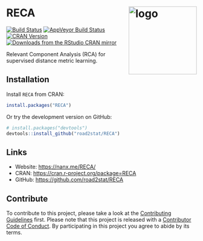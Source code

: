 # RECA  <a href="https://nanx.me/RECA/"><img src="https://nanx.me/images/project-RECA.png" align="right" alt="logo" height="180" width="180" /></a>

[![Build Status](https://travis-ci.org/road2stat/RECA.svg?branch=master)](https://travis-ci.org/road2stat/RECA)
[![AppVeyor Build Status](https://ci.appveyor.com/api/projects/status/github/road2stat/RECA?branch=master&svg=true)](https://ci.appveyor.com/project/road2stat/RECA)
[![CRAN Version](https://www.r-pkg.org/badges/version/RECA)](https://cran.r-project.org/package=RECA)
[![Downloads from the RStudio CRAN mirror](https://cranlogs.r-pkg.org/badges/RECA)](https://cranlogs.r-pkg.org/badges/RECA)

Relevant Component Analysis (RCA) for supervised distance metric learning.

## Installation

Install `RECA` from CRAN:

```r
install.packages("RECA")
```

Or try the development version on GitHub:

```r
# install.packages("devtools")
devtools::install_github("road2stat/RECA")
```

## Links

- Website: https://nanx.me/RECA/
- CRAN: https://cran.r-project.org/package=RECA
- GitHub: https://github.com/road2stat/RECA

## Contribute

To contribute to this project, please take a look at the [Contributing Guidelines](https://github.com/road2stat/RECA/blob/master/CONTRIBUTING.md) first. Please note that this project is released with a [Contributor Code of Conduct](https://github.com/road2stat/RECA/blob/master/CONDUCT.md). By participating in this project you agree to abide by its terms.
